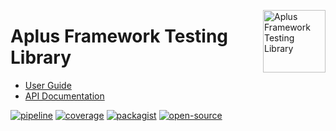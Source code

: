 <a href="https://gitlab.com/aplus-framework/libraries/testing"><img src="https://gitlab.com/aplus-framework/libraries/testing/-/raw/master/guide/image.png" alt="Aplus Framework Testing Library" align="right" width="100"></a>

# Aplus Framework Testing Library

- [User Guide](https://docs.aplus-framework.com/guides/libraries/testing/index.html)
- [API Documentation](https://docs.aplus-framework.com/packages/testing.html)

[![pipeline](https://gitlab.com/aplus-framework/libraries/testing/badges/master/pipeline.svg)](https://gitlab.com/aplus-framework/libraries/testing/-/pipelines?scope=branches)
[![coverage](https://gitlab.com/aplus-framework/libraries/testing/badges/master/coverage.svg?job=test:php)](https://aplus-framework.gitlab.io/libraries/testing/coverage/)
[![packagist](https://img.shields.io/packagist/v/aplus/testing)](https://packagist.org/packages/aplus/testing)
[![open-source](https://img.shields.io/badge/open--source-sponsor-magenta)](https://aplus-framework.com/sponsor)

